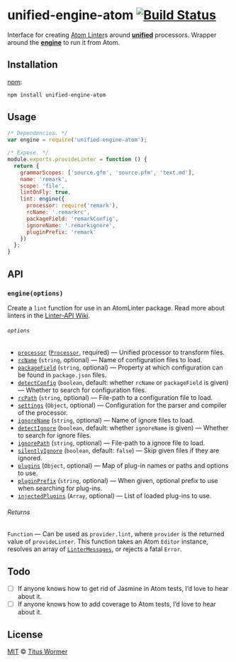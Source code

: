 # unified-engine-atom [![Build Status][travis-badge]][travis]

<!--lint disable heading-increment no-duplicate-headings list-item-spacing-->

Interface for creating [Atom Linter][linter]s around
[**unified**][unified] processors.  Wrapper around the
[**engine**][engine] to run it from Atom.

## Installation

[npm][npm-install]:

```bash
npm install unified-engine-atom
```

## Usage

```js
/* Dependencies. */
var engine = require('unified-engine-atom');

/* Expose. */
module.exports.provideLinter = function () {
  return {
    grammarScopes: ['source.gfm', 'source.pfm', 'text.md'],
    name: 'remark',
    scope: 'file',
    lintOnFly: true,
    lint: engine({
      processor: require('remark'),
      rcName: '.remarkrc',
      packageField: 'remarkConfig',
      ignoreName: '.remarkignore',
      pluginPrefix: 'remark'
    })
  };
}
```

## API

### `engine(options)`

Create a `lint` function for use in an AtomLinter package.  Read more
about linters in the [Linter-API Wiki][wiki].

###### `options`

*   [`processor`][processor] ([`Processor`][unified-processor], required)
    — Unified processor to transform files.
*   [`rcName`][rc-name] (`string`, optional)
    — Name of configuration files to load.
*   [`packageField`][package-field] (`string`, optional)
    — Property at which configuration can be found in `package.json`
    files.
*   [`detectConfig`][detect-config] (`boolean`, default: whether
    `rcName` or `packageField` is given)
    — Whether to search for configuration files.
*   [`rcPath`][rc-path] (`string`, optional)
    — File-path to a configuration file to load.
*   [`settings`][settings] (`Object`, optional)
    — Configuration for the parser and compiler of the processor.
*   [`ignoreName`][ignore-name] (`string`, optional)
    — Name of ignore files to load.
*   [`detectIgnore`][detect-ignore] (`boolean`, default: whether
    `ignoreName` is given)
    — Whether to search for ignore files.
*   [`ignorePath`][ignore-path] (`string`, optional)
    — File-path to a ignore file to load.
*   [`silentlyIgnore`][silently-ignore] (`boolean`, default: `false`)
    — Skip given files if they are ignored.
*   [`plugins`][plugins] (`Object`, optional)
    — Map of plug-in names or paths and options to use.
*   [`pluginPrefix`][plugin-prefix] (`string`, optional)
    — When given, optional prefix to use when searching for plug-ins.
*   [`injectedPlugins`][injected-plugins] (`Array`, optional)
    — List of loaded plug-ins to use.

###### Returns

`Function` — Can be used as `provider.lint`, where `provider` is the
returned value of `provideLinter`.  This function takes an Atom `Editor`
instance, resolves an array of [`LinterMessages`][messages], or rejects
a fatal `Error`.

## Todo

*   [ ] If anyone knows how to get rid of Jasmine in Atom tests, I’d
    love to hear about it.
*   [ ] If anyone knows how to add coverage to Atom tests, I’d love to
    hear about it.

## License

[MIT][license] © [Titus Wormer][author]

<!-- Definitions -->

[travis-badge]: https://img.shields.io/travis/wooorm/unified-engine-atom.svg

[travis]: https://travis-ci.org/wooorm/unified-engine-atom

[npm-install]: https://docs.npmjs.com/cli/install

[license]: LICENSE

[author]: http://wooorm.com

[unified]: https://github.com/wooorm/unified

[engine]: https://github.com/wooorm/unified-engine

[linter]: https://github.com/steelbrain/linter

[wiki]: https://github.com/steelbrain/linter/wiki/Linter-API

[messages]: https://github.com/steelbrain/linter/wiki/Linter-API#messages

[unified-processor]: https://github.com/wooorm/unified#processor

[processor]: https://github.com/wooorm/unified-engine/blob/master/doc/options.md#optionsprocessor

[detect-config]: https://github.com/wooorm/unified-engine/blob/master/doc/options.md#optionsdetectconfig

[rc-name]: https://github.com/wooorm/unified-engine/blob/master/doc/options.md#optionsrcname

[package-field]: https://github.com/wooorm/unified-engine/blob/master/doc/options.md#optionspackagefield

[rc-path]: https://github.com/wooorm/unified-engine/blob/master/doc/options.md#optionsrcpath

[settings]: https://github.com/wooorm/unified-engine/blob/master/doc/options.md#optionssettings

[detect-ignore]: https://github.com/wooorm/unified-engine/blob/master/doc/options.md#optionsdetectignore

[ignore-name]: https://github.com/wooorm/unified-engine/blob/master/doc/options.md#optionsignorename

[ignore-path]: https://github.com/wooorm/unified-engine/blob/master/doc/options.md#optionsignorepath

[silently-ignore]: https://github.com/wooorm/unified-engine/blob/master/doc/options.md#optionssilentlyignore

[plugin-prefix]: https://github.com/wooorm/unified-engine/blob/master/doc/options.md#optionspluginprefix

[plugins]: https://github.com/wooorm/unified-engine/blob/master/doc/options.md#optionsplugins

[injected-plugins]: https://github.com/wooorm/unified-engine/blob/master/doc/options.md#optionsinjectedplugins
